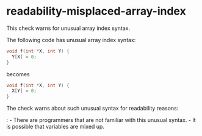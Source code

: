 # readability-misplaced-array-index

This check warns for unusual array index syntax.

The following code has unusual array index syntax:

```c++
void f(int *X, int Y) {
  Y[X] = 0;
}
```

becomes

```c++
void f(int *X, int Y) {
  X[Y] = 0;
}
```

The check warns about such unusual syntax for readability reasons:

: - There are programmers that are not familiar with this unusual
syntax. - It is possible that variables are mixed up.
